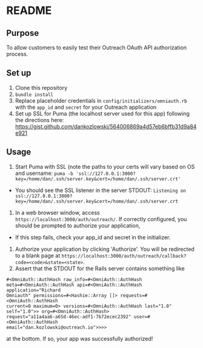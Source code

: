 # README

## Purpose

To allow customers to easily test their Outreach OAuth API authorization
process.

## Set up

1. Clone this repository
1. `bundle install`
1. Replace placeholder credentials in `config/initializers/omniauth.rb`
   with the `app_id` and `secret` for your Outreach application
1. Set up SSL for Puma (the localhost server used for this app)
   following the directions here:
https://gist.github.com/dankozlowski/564006869a4d57eb6bffb31d9a84e921

## Usage

1. Start Puma with SSL (note the paths to your certs will vary based on
   OS and username: `puma -b
'ssl://127.0.0.1:3000?key=/home/dan/.ssh/server.key&cert=/home/dan/.ssh/server.crt'`
  * You should see the SSL listener in the server STDOUT: `Listening on
    ssl://127.0.0.1:3000?key=/home/dan/.ssh/server.key&cert=/home/dan/.ssh/server.crt`

1. In a web browser window, access
   `https://localhost:3000/auth/outreach/`.  If correctly configured,
you should be prompted to authorize your application,
  * If this step fails, check your app_id and secret in the initializer.
1. Authorize your application by clicking 'Authorize'.  You will be
   redirected to a blank page at
`https://localhost:3000/auth/outreach/callback?code=<code>&state=<state>`.
1. Assert that the STDOUT for the Rails server contains something like

```
#<OmniAuth::AuthHash raw_info=#<OmniAuth::AuthHash
meta=#<OmniAuth::AuthHash api=#<OmniAuth::AuthHash application="Richard
Omniauth" permissions=#<Hashie::Array []> requests=#<OmniAuth::AuthHash
current=0 maximum=0> versions=#<OmniAuth::AuthHash last="1.0"
self="1.0">> org=#<OmniAuth::AuthHash>
request="a11a4aa6-a65d-46ec-adf1-7b72ecec2392" user=#<OmniAuth::AuthHash
email="dan.kozlowski@outreach.io">>>>
```

at the bottom.  If so, your app was successfully authorized!
